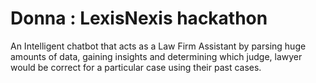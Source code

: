 # Donna : LexisNexis hackathon

An Intelligent chatbot that acts as a Law Firm Assistant by parsing huge amounts of data, gaining insights and determining which judge, lawyer would be correct for a particular case using their past cases.
